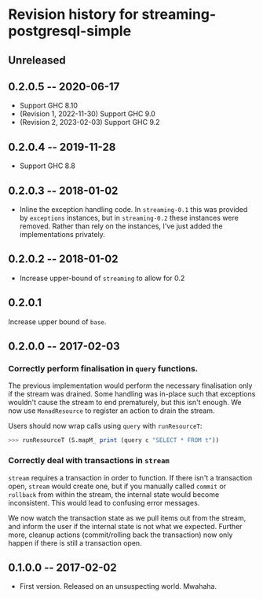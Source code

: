 # Revision history for streaming-postgresql-simple

## Unreleased

## 0.2.0.5 -- 2020-06-17

* Support GHC 8.10
* (Revision 1, 2022-11-30) Support GHC 9.0
* (Revision 2, 2023-02-03) Support GHC 9.2

## 0.2.0.4  -- 2019-11-28

* Support GHC 8.8

## 0.2.0.3  -- 2018-01-02

* Inline the exception handling code. In `streaming-0.1` this was provided by
  `exceptions` instances, but in `streaming-0.2` these instances were removed.
  Rather than rely on the instances, I've just added the implementations
  privately.

## 0.2.0.2  -- 2018-01-02

* Increase upper-bound of `streaming` to allow for 0.2

## 0.2.0.1

Increase upper bound of `base`.

## 0.2.0.0  -- 2017-02-03

### Correctly perform finalisation in `query` functions.

The previous implementation would perform the necessary finalisation only if the
stream was drained. Some handling was in-place such that exceptions wouldn't
cause the stream to end prematurely, but this isn't enough. We now use
`MonadResource` to register an action to drain the stream.

Users should now wrap calls using `query` with `runResourceT`:

```haskell
>>> runResourceT (S.mapM_ print (query c "SELECT * FROM t"))
```

### Correctly deal with transactions in `stream`

`stream` requires a transaction in order to function. If there isn't a
transaction open, `stream` would create one, but if you manually called `commit`
or `rollback` from within the stream, the internal state would become
inconsistent. This would lead to confusing error messages.

We now watch the transaction state as we pull items out from the stream, and
inform the user if the internal state is not what we expected. Further more,
cleanup actions (commit/rolling back the transaction) now only happen if there
is still a transaction open.


## 0.1.0.0  -- 2017-02-02

* First version. Released on an unsuspecting world. Mwahaha.
